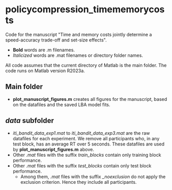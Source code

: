# policycompression_timememorycosts
 Code for the manuscript "Time and memory costs jointly determine a speed-accuracy trade-off and set-size effects". 
- **Bold** words are .m filenames.
- *Italicized* words are .mat filenames or directory folder names.

All code assumes that the current directory of Matlab is the main folder. The code runs on Matlab version R2023a. 

## Main folder
- **plot_manuscript_figures.m** creates all figures for the manuscript, based on the datafiles and the saved LBA model fits.

## *data* subfolder
- *iti_bandit_data_exp1.mat* to *iti_bandit_data_exp3.mat* are the raw datafiles for each experiment. We remove all participants who, in any test block, has an average RT over 5 seconds. These datafiles are used by **plot_manuscript_figures.m** above.
- Other *.mat* files with the suffix *_train_blocks_* contain only training block performance.
- Other *.mat* files with the suffix *_test_blocks_* contain only test block performance.
  - Among them, *.mat* files with the suffix *_noexclusion* do not apply the exclusion criterion. Hence they include all participants.
